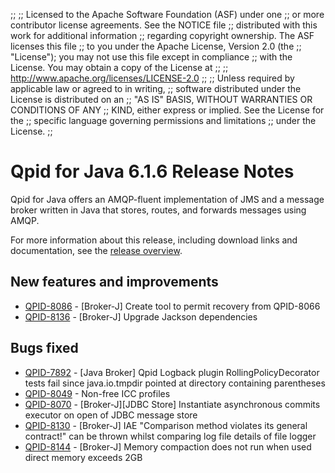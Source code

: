 ;;
;; Licensed to the Apache Software Foundation (ASF) under one
;; or more contributor license agreements.  See the NOTICE file
;; distributed with this work for additional information
;; regarding copyright ownership.  The ASF licenses this file
;; to you under the Apache License, Version 2.0 (the
;; "License"); you may not use this file except in compliance
;; with the License.  You may obtain a copy of the License at
;; 
;;   http://www.apache.org/licenses/LICENSE-2.0
;; 
;; Unless required by applicable law or agreed to in writing,
;; software distributed under the License is distributed on an
;; "AS IS" BASIS, WITHOUT WARRANTIES OR CONDITIONS OF ANY
;; KIND, either express or implied.  See the License for the
;; specific language governing permissions and limitations
;; under the License.
;;

# Qpid for Java 6.1.6 Release Notes

Qpid for Java offers an AMQP-fluent implementation of JMS and a message
broker written in Java that stores, routes, and forwards messages
using AMQP.

For more information about this release, including download links and
documentation, see the [release overview](index.html).


## New features and improvements

 - [QPID-8086](https://issues.apache.org/jira/browse/QPID-8086) - [Broker-J] Create tool to permit recovery from QPID-8066
 - [QPID-8136](https://issues.apache.org/jira/browse/QPID-8136) - [Broker-J] Upgrade Jackson dependencies

## Bugs fixed

 - [QPID-7892](https://issues.apache.org/jira/browse/QPID-7892) - [Java Broker] Qpid Logback plugin RollingPolicyDecorator tests fail since java.io.tmpdir pointed at directory containing parentheses 
 - [QPID-8049](https://issues.apache.org/jira/browse/QPID-8049) - Non-free ICC profiles
 - [QPID-8070](https://issues.apache.org/jira/browse/QPID-8070) - [Broker-J][JDBC Store] Instantiate asynchronous commits executor on open of JDBC message store
 - [QPID-8130](https://issues.apache.org/jira/browse/QPID-8130) - [Broker-J] IAE "Comparison method violates its general contract!" can be thrown whilst comparing log file details of file logger
 - [QPID-8144](https://issues.apache.org/jira/browse/QPID-8144) - [Broker-J] Memory compaction does not run when used direct memory exceeds 2GB